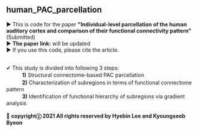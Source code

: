 ## human_PAC_parcellation ##
▶ This is code for the paper **"Individual-level parcellation of the human auditory cortex and comparison of their functional connectivity pattern"** (Submitted)<br />
▶ **The paper link:** will be updated<br />
▶ If you use this code, please cite the article.<br /><br />

✔ This study is divided into following 3 steps:<br />
　　　**1)** Structural connectome-based PAC parcellation<br />
　　　**2)** Characterization of subregions in terms of functional connectome pattern<br />
　　　**3)** Identification of functional hierarchy of subregions via gradient analysis<br /><br />
:pushpin:
**copyrightⓒ 2021 All rights reserved by Hyebin Lee and Kyoungseob Byeon**
